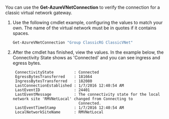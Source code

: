 You can use the **Get-AzureVNetConnection** to verify the connection for a classic virtual network gateway. 

1. Use the following cmdlet example, configuring the values to match your own. The name of the virtual network must be in quotes if it contains spaces.

    ```powershell
    Get-AzureVNetConnection "Group ClassicRG ClassicVNet"
    ```
2. After the cmdlet has finished, view the values. In the example below, the Connectivity State shows as 'Connected' and you can see ingress and egress bytes.

        ConnectivityState         : Connected
        EgressBytesTransferred    : 181664
        IngressBytesTransferred   : 182080
        LastConnectionEstablished : 1/7/2016 12:40:54 AM
        LastEventID               : 24401
        LastEventMessage          : The connectivity state for the local network site 'RMVNetLocal' changed from Connecting to
                                    Connected.
        LastEventTimeStamp        : 1/7/2016 12:40:54 AM
        LocalNetworkSiteName      : RMVNetLocal
